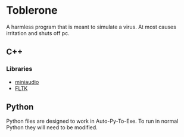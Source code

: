 # Toblerone
A harmless program that is meant to simulate a virus. At most causes irritation and shuts off pc.

## C++

### Libraries
+ [miniaudio](https://miniaud.io/index.html)
+ [FLTK](https://www.fltk.org/)

## Python
Python files are designed to work in Auto-Py-To-Exe.
To run in normal Python they will need to be modified.
